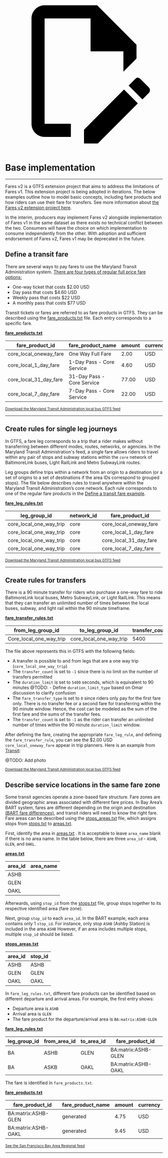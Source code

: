 <a class="pencil-link" href="https://github.com/MobilityData/gtfs.org/edit/main/docs/schedule/examples/fares-v2.md" title="Edit this page" target="_blank">
    <svg class="pencil" xmlns="http://www.w3.org/2000/svg" viewBox="0 0 24 24"><path d="M10 20H6V4h7v5h5v3.1l2-2V8l-6-6H6c-1.1 0-2 .9-2 2v16c0 1.1.9 2 2 2h4v-2m10.2-7c.1 0 .3.1.4.2l1.3 1.3c.2.2.2.6 0 .8l-1 1-2.1-2.1 1-1c.1-.1.2-.2.4-.2m0 3.9L14.1 23H12v-2.1l6.1-6.1 2.1 2.1Z"></path></svg>
  </a>

# Base implementation

<hr>

Fares v2 is a GTFS extension project that aims to address the limitations of Fares v1. This extension project is being adopted in iterations. The below examples outline how to model basic concepts, including fare products and how riders can use their fare for transfers. See more information about [the Fares v2 extension project here](/extensions/fares-v2/).

In the interim, producers may implement Fares v2 alongside implementation of Fares v1 in the same dataset as there exists no technical conflict between the two. Consumers will have the choice on which implementation to consume independently from the other. 
With adoption and sufficient endorsement of Fares v2, Fares v1 may be deprecated in the future.

## Define a transit fare

There are several ways to pay fares to use the Maryland Transit Administration system. <a href="https://www.mta.maryland.gov/regular-fares" target="_blank">There are four types of regular full price fare options:</a>

- One-way ticket that costs $2.00 USD
- Day pass that costs $4.60 USD
- Weekly pass that costs $22 USD
- A monthly pass that costs $77 USD

Transit tickets or fares are referred to as fare products in GTFS. They can be described using the [fare_products.txt](../../../reference/#fare_productstxt) file. Each entry corresponds to a specific fare.

[**fare_products.txt**](../../../reference/#fare_productstxt) 


| fare_product_id  | fare_product_name  | amount  | currency  |
|------------------------|--------------------|---|---|
| core_local_oneway_fare | One Way Full Fare |  2.00 | USD  |
| core_local_1_day_fare  | 1-Day Pass - Core Service  | 4.60  | USD   |
| core_local_31_day_fare | 31-Day Pass - Core Service  | 77.00  | USD  |
| core_local_7_day_fare  | 7-Day Pass - Core Service |  22.00 | USD  |


<sup>[Download the Maryland Transit Administration local bus GTFS feed](https://feeds.mta.maryland.gov/gtfs/local-bus)</sup>

<hr>

## Create rules for single leg journeys

In GTFS, a fare leg corresponds to a trip that a rider makes without transferring between different modes, routes, networks, or agencies. In the Maryland Transit Administration's feed, a single fare allows riders to travel within any pair of stops and subway stations within the `core` network of BaltimoreLink buses, Light RailLink and Metro SubwayLink routes.

Leg groups define trips within a network from an origin to a destination (or a set of origins to a set of destinations if the area IDs correspond to grouped stops). The file below describes rules to travel anywhere within the Maryland Transit Administration’s core network. Each rule corresponds to one of the regular fare products in the [Define a transit fare example](#define-a-transit-fare).

[**fare_leg_rules.txt**](../../../reference/#fare_leg_rulestxt)

|  leg_group_id |  network_id | fare_product_id  |
|---|---|---|
| core_local_one_way_trip | core  |  core_local_oneway_fare |
| core_local_one_way_trip | core  |  core_local_1_day_fare |
| core_local_one_way_trip | core  |  core_local_31_day_fare |
| core_local_one_way_trip | core  |  core_local_7_day_fare |

<sup>[Download the Maryland Transit Administration local bus GTFS feed](https://feeds.mta.maryland.gov/gtfs/local-bus)</sup>

<hr>

## Create rules for transfers

There is a 90 minute transfer for riders who purchase a one-way fare to ride BaltimoreLink local buses, Metro SubwayLink, or Light RailLink. This means that they can transfer an unlimited number of times between the local buses, subway, and light rail within the 90 minute timeframe.

[**fare_transfer_rules.txt**](../../../reference/#fare_transfer_rulestxt)

| from_leg_group_id  | to_leg_group_id  |  transfer_count | duration_limit | duration_limit_type | fare_transfer_type |
|---|---|---|----------------|---------------------|--------------------|
| Core_local_one_way_trip  | core_local_one_way_trip  | 5400  | 1              | 0                   | -1                 |


The file above represents this in GTFS with the following fields:

- A transfer is possible to and from legs that are a one way trip (`core_local_one_way_trip`)
- The `transfer_count` is set to `-1` since there is no limit on the number of transfers permitted
- The `duration_limit` is set to `5400` seconds,  which is equivalent to 90 minutes
@TODO: - Define `duration_limit_type` based on Omar discussion to clarify confusion
- The `fare_transfer_type` is set to `0` since riders only pay for the first fare only. There is no transfer fee or a second fare for transferring within the 90 minute window. Hence, the cost can be modeled as the sum of the first fare and the sums of the transfer fees.
- The `transfer_count` is set to `-1` as the rider can transfer an unlimited number of times within the 90 minute `duration_limit` window.

After defining the fare, creating the appropriate `fare_leg_rule`, and defining the `fare_transfer_rule`,  you can see the $2.00 USD `core_local_oneway_fare` appear in trip planners. Here is an example from [Transit](https://transitapp.com/):

@TODO: Add photo 

<sup>[Download the Maryland Transit Administration local bus GTFS feed](https://feeds.mta.maryland.gov/gtfs/local-bus)</sup>

## Describe service locations in the same fare zone

Some transit agencies operate a zone-based fare structure. Fare zones are divided geographic areas associated with different fare prices. In Bay Area’s BART system, fares are different depending on the origin and destination <a href="https://www.bart.gov/sites/default/files/docs/BART%20Clipper%20Fares%20Triangle%20Chart%20July%202022.pdf" target="_blank">(BART fare differences)</a>, and transit riders will need to know the right fare. Fare areas can be described using the [stops_areas.txt](../../reference/#stops_areastxt) file, which assigns stops from [stops.txt](../../reference/#stopstxt) to [areas.txt](../../reference/#areastxt).

First, identify the area in [areas.txt](../../../reference/#areastxt) . It is acceptable to leave `area_name` blank if there is no area name. In the table below, there are three `area_id` - `ASHB`, `GLEN`, and `OAKL`.

[**areas.txt**](../../../reference/#areastxt) 

| area_id | area_name |
|---------|-----------|
| ASHB    |           |
| GLEN    |           | 
| OAKL    |           | 

Afterwards, using `stop_id` from the [stops.txt](../../../reference/#stopstxt) file, group stops together to its respective identified area (fare zone). 

Next, group `stop_id` to each `area_id`. In the BART example, each area contains only 1 `stop_id`. For instance, only stop `ASHB` (Ashby Station) is included in the area `ASHB` However, if an area includes multiple stops, multiple `stop_id` should be listed.

[**stops_areas.txt**](../../../reference/#stops_areastxt)

| area_id | stop_id |
|---------|---------|
| ASHB    | ASHB    |
| GLEN    | GLEN    | 
| OAKL    | OAKL    | 

In `fare_leg_rules.txt`, different fare products can be identified based on different departure and arrival areas. For example, the first entry shows:

* Departure area is `ASHB` 
* Arrival area is `GLEN`
* The fare product for the departure/arrival area is `BA:matrix:ASHB-GLEN`

[**fare_leg_rules.txt**](../../../reference/#fare_leg_rulestxt)

| leg_group_id | from_area_id|to_area_id|fare_product_id|
|--------------|-----------|------------|---------------|
|   BA    |  ASHB   | GLEN | BA:matrix:ASHB-GLEN |
|     BA         |  ASKB   | OAKL | BA:matrix:ASHB-OAKL |

The fare is identified in `fare_products.txt`. 

[**fare_products.txt**](../../../reference/#fare_productstxt)

| fare_product_id     | fare_product_name| amount | currency |
|---------------------|-----------|--------|----------|
| BA:matrix:ASHB-GLEN |  generated  | 4.75   | USD      |
| BA:matrix:ASHB-OAKL  |  generated  | 9.45   | USD       |


<sup><a href="https://511.org/open-data/transit" target="_blank">See the San Francisco Bay Area Regional feed</a></sup>

<hr>





